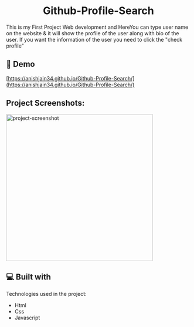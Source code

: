 <h1 align="center" id="title">Github-Profile-Search</h1>

<p id="description">This is my First Project Web development and HereYou can type user name on the website &amp; it will show the profile of the user along with bio of the user. If you want the information of the user you need to click the "check profile"</p>

<h2>🚀 Demo</h2>

[https://anishjain34.github.io/Github-Profile-Search/](https://anishjain34.github.io/Github-Profile-Search/)

<h2>Project Screenshots:</h2>

<img src="" alt="project-screenshot" width="400" height="400/">

  
  
<h2>💻 Built with</h2>

Technologies used in the project:

*   Html
*   Css
*   Javascript
